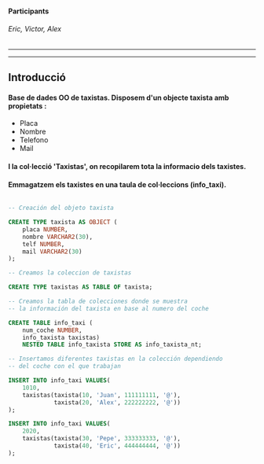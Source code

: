 #### Participants 
###### Eric, Victor, Alex 

-------------------------------------------------------------------------------
-------------------------------------------------------------------------------
## Introducció
#### Base de dades OO de taxistas. Disposem d'un objecte taxista amb propietats : 
* Placa
* Nombre
* Telefono
* Mail
#### I la col·lecció 'Taxistas', on recopilarem tota la informacio dels taxistes.
#### Emmagatzem els taxistes en una taula de col·leccions (info_taxi).
```sql

-- Creación del objeto taxista  

CREATE TYPE taxista AS OBJECT (
	placa NUMBER,
	nombre VARCHAR2(30),
	telf NUMBER,
	mail VARCHAR2(30)
);

-- Creamos la coleccion de taxistas

CREATE TYPE taxistas AS TABLE OF taxista;

-- Creamos la tabla de colecciones donde se muestra
-- la información del taxista en base al numero del coche

CREATE TABLE info_taxi (
	num_coche NUMBER,
	info_taxista taxistas)
	NESTED TABLE info_taxista STORE AS info_taxista_nt;

-- Insertamos diferentes taxistas en la colección dependiendo 
-- del coche con el que trabajan

INSERT INTO info_taxi VALUES(
	1010,
	taxistas(taxista(10, 'Juan', 111111111, '@'),
			 taxista(20, 'Alex', 222222222, '@'))
);

INSERT INTO info_taxi VALUES(
	2020,
	taxistas(taxista(30, 'Pepe', 333333333, '@'),
			 taxista(40, 'Eric', 444444444, '@'))
);

```
